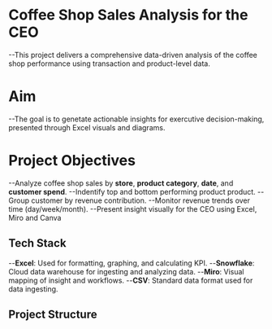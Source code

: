 # Coffee Shop Sales Analysis for the CEO
--This project delivers a comprehensive data-driven analysis of the coffee shop performance using transaction and product-level data.

# Aim
--The goal is to genetate actionable insights for exercutive decision-making, presented through Excel visuals and diagrams.

# Project Objectives
--Analyze coffee shop sales by **store**, **product category**, **date**, and **customer spend**.
--Indentify top and bottom performing product product.
--Group customer by revenue contribution.
--Monitor revenue trends over time (day/week/month).
--Present insight visually for the CEO using Excel, Miro and Canva 

## Tech Stack
--**Excel**: Used for formatting, graphing, and calculating KPI.
--**Snowflake**: Cloud data warehouse for ingesting and analyzing data.
--**Miro**: Visual mapping of insight and workflows.
--**CSV**: Standard data format used for data ingesting.

## Project Structure


